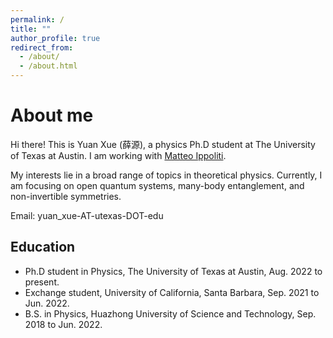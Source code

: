 ```yaml
---
permalink: /
title: ""
author_profile: true
redirect_from: 
  - /about/
  - /about.html
---
```


About me
======
Hi there! This is Yuan Xue (薛源), a physics Ph.D student at The University of Texas at Austin. I am working with [Matteo Ippoliti](https://matteoippoliti.com/).

My interests lie in a broad range of topics in theoretical physics. Currently, I am focusing on open quantum systems, many-body entanglement, and non-invertible symmetries.


Email: yuan_xue-AT-utexas-DOT-edu

Education
------
* Ph.D student in Physics, The University of Texas at Austin,           Aug. 2022 to present.
* Exchange student, University of California, Santa Barbara,          Sep. 2021 to Jun. 2022.
* B.S. in Physics, Huazhong University of Science and Technology,     Sep. 2018 to Jun. 2022.


